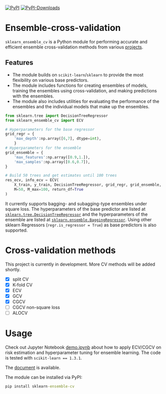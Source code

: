
[![PyPI](https://img.shields.io/pypi/v/sklearn_ensemble_cv?label=pypi)](https://pypi.org/project/sklearn-ensemble-cv)
[![PyPI-Downloads](https://img.shields.io/pepy/dt/sklearn_ensemble_cv)](https://pepy.tech/project/sklearn_ensemble_cv)

# Ensemble-cross-validation


`sklearn_ensemble_cv` is a Python module for performing accurate and efficient ensemble cross-validation methods from various [projects](https://jaydu1.github.io/overparameterized-ensembling/).


## Features
- The module builds on `scikit-learn`/`sklearn` to provide the most flexibility on various base predictors.
- The module includes functions for creating ensembles of models, training the ensembles using cross-validation, and making predictions with the ensembles. 
- The module also includes utilities for evaluating the performance of the ensembles and the individual models that make up the ensembles.


```python
from sklearn.tree import DecisionTreeRegressor
from sklearn_ensemble_cv import ECV

# Hyperparameters for the base regressor
grid_regr = {    
    'max_depth':np.array([6,7], dtype=int), 
    }
# Hyperparameters for the ensemble
grid_ensemble = {
    'max_features':np.array([0.9,1.]),
    'max_samples':np.array([0.6,0.7]),
}

# Build 50 trees and get estimates until 100 trees
res_ecv, info_ecv = ECV(
    X_train, y_train, DecisionTreeRegressor, grid_regr, grid_ensemble, 
    M=50, M_max=100, return_df=True
)
```

It currently supports bagging- and subagging-type ensembles under square loss.
The hyperparameters of the base predictor are listed at [`sklearn.tree.DecisionTreeRegressor`](https://scikit-learn.org/stable/modules/generated/sklearn.tree.DecisionTreeRegressor.html) and the hyperparameters of the ensemble are listed at [`sklearn.ensemble.BaggingRegressor`](https://scikit-learn.org/stable/modules/generated/sklearn.ensemble.BaggingRegressor.html).
Using other sklearn Regressors (`regr.is_regressor = True`) as base predictors is also supported.

# Cross-validation methods

This project is currently in development. More CV methods will be added shortly.

- [x] split CV
- [x] K-fold CV
- [x] ECV
- [x] GCV
- [x] CGCV
- [ ] CGCV non-square loss
- [ ] ALOCV

# Usage

Check out Jupyter Notebook [demo.ipynb](https://github.com/jaydu1/ensemble-cross-validation/blob/main/demo.ipynb) about how to apply ECV/CGCV on risk estimation and hyperparameter tuning for ensemble learning. The code is tested with `scikit-learn == 1.3.1`.

The [document](https://jaydu1.github.io/overparameterized-ensembling/sklearn-ensemble-cv/docs/index) is available.

The module can be installed via PyPI:
```cmd
pip install sklearn-ensemble-cv
```
